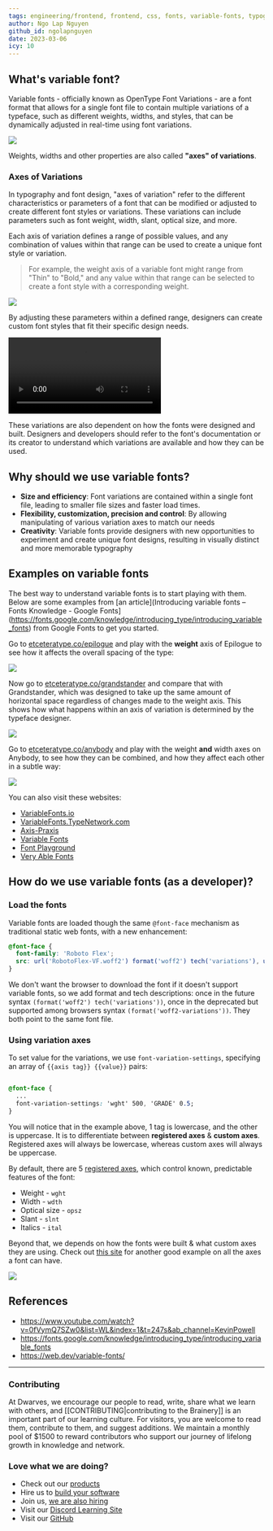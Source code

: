 ```yaml
---
tags: engineering/frontend, frontend, css, fonts, variable-fonts, typography, typeface
author: Ngo Lap Nguyen
github_id: ngolapnguyen
date: 2023-03-06
icy: 10
---
```


## What's variable font?
Variable fonts - officially known as OpenType Font Variations - are a font format that allows for a single font file to contain multiple variations of a typeface, such as different weights, widths, and styles, that can be dynamically adjusted in real-time using font variations.

![](assets/variable-fonts_variable_fonts_01.webp)

Weights, widths and other properties are also called **"axes" of variations**.

### Axes of Variations
In typography and font design, "axes of variation" refer to the different characteristics or parameters of a font that can be modified or adjusted to create different font styles or variations. These variations can include parameters such as font weight, width, slant, optical size, and more.

Each axis of variation defines a range of possible values, and any combination of values within that range can be used to create a unique font style or variation. 

> For example, the weight axis of a variable font might range from "Thin" to "Bold," and any value within that range can be selected to create a font style with a corresponding weight. 

![](assets/variable-fonts_variable_fonts_02.webp)

By adjusting these parameters within a defined range, designers can create custom font styles that fit their specific design needs.

<video src="https://storage.googleapis.com/web-dev-assets/variable-fonts/roboto-dance.mp4" controls autoplay></video>

These variations are also dependent on how the fonts were designed and built. Designers and developers should refer to the font's documentation or its creator to understand which variations are available and how they can be used.

## Why should we use variable fonts?
- **Size and efficiency**: Font variations are contained within a single font file, leading to smaller file sizes and faster load times.
- **Flexibility, customization, precision and control**: By allowing manipulating of various variation axes to match our needs
- **Creativity**: Variable fonts provide designers with new opportunities to experiment and create unique font designs, resulting in visually distinct and more memorable typography

## Examples on variable fonts
The best way to understand variable fonts is to start playing with them. Below are some examples from [an article](Introducing variable fonts – Fonts Knowledge - Google Fonts](https://fonts.google.com/knowledge/introducing_type/introducing_variable_fonts) from Google Fonts to get you started.

Go to [etceteratype.co/epilogue](https://etceteratype.co/epilogue) and play with the **weight** axis of Epilogue to see how it affects the overall spacing of the type:

![](assets/variable-fonts_variable_fonts_03.webp)

Now go to [etceteratype.co/grandstander](https://etceteratype.co/grandstander) and compare that with Grandstander, which was designed to take up the same amount of horizontal space regardless of changes made to the weight axis. This shows how what happens within an axis of variation is determined by the typeface designer.

![](assets/variable-fonts_variable_fonts_04.webp)

Go to [etceteratype.co/anybody](https://etceteratype.co/anybody) and play with the weight **and** width axes on Anybody, to see how they can be combined, and how they affect each other in a subtle way:

![](assets/variable-fonts_variable_fonts_05.webp)

 You can also visit these websites:
-   [VariableFonts.io](https://variablefonts.io/)
-   [VariableFonts.TypeNetwork.com](https://variablefonts.typenetwork.com/)
-   [Axis-Praxis](https://www.axis-praxis.org/)
-   [Variable Fonts](https://v-fonts.com/)
-   [Font Playground](https://play.typedetail.com/)
-   [Very Able Fonts](https://www.very-able-fonts.com/)

## How do we use variable fonts (as a developer)?
### Load the fonts
Variable fonts are loaded though the same `@font-face` mechanism as traditional static web fonts, with a new enhancement:

```css
@font-face {
  font-family: 'Roboto Flex';
  src: url('RobotoFlex-VF.woff2') format('woff2') tech('variations'), url('RobotoFlex-VF.woff2') format('woff2-variations');
}
```

We don't want the browser to download the font if it doesn't support variable fonts, so we add format and tech descriptions: once in the future syntax `(format('woff2') tech('variations'))`, once in the deprecated but supported among browsers syntax `(format('woff2-variations'))`. They both point to the same font file.

### Using variation axes
To set value for the variations, we use `font-variation-settings`, specifying an array of `{{axis tag}} {{value}}` pairs:

```css

@font-face {
  ...
  font-variation-settings: 'wght' 500, 'GRADE' 0.5;
}
```

You will notice that in the example above, 1 tag is lowercase, and the other is uppercase. It is to differentiate between **registered axes** & **custom axes**. Registered axes will always be lowercase, whereas custom axes will always be uppercase.

By default, there are 5 [registered axes](https://docs.microsoft.com/en-us/typography/opentype/spec/dvaraxisreg#registered-axis-tags), which control known, predictable features of the font:
- Weight - `wght`
- Width - `wdth`
- Optical size - `opsz`
- Slant - `slnt`
- Italics - `ital`
  
Beyond that, we depends on how the fonts were built & what custom axes they are using. Check out [this site](https://v-fonts.com/fonts/roboto-flex) for another good example on all the axes a font can have.

![](assets/variable-fonts_variable_fonts_06.webp)

## References
- https://www.youtube.com/watch?v=0fVymQ7SZw0&list=WL&index=1&t=247s&ab_channel=KevinPowell
- https://fonts.google.com/knowledge/introducing_type/introducing_variable_fonts
- https://web.dev/variable-fonts/

---
<!-- cta -->

### Contributing
At Dwarves, we encourage our people to read, write, share what we learn with others, and [[CONTRIBUTING|contributing to the Brainery]] is an important part of our learning culture. For visitors, you are welcome to read them, contribute to them, and suggest additions. We maintain a monthly pool of $1500 to reward contributors who support our journey of lifelong growth in knowledge and network.

### Love what we are doing?
- Check out our [products](https://superbits.co)
- Hire us to [build your software](https://d.foundation)
- Join us, [we are also hiring](https://github.com/dwarvesf/WeAreHiring)
- Visit our [Discord Learning Site](https://discord.gg/dzNBpNTVEZ)
- Visit our [GitHub](https://github.com/dwarvesf)